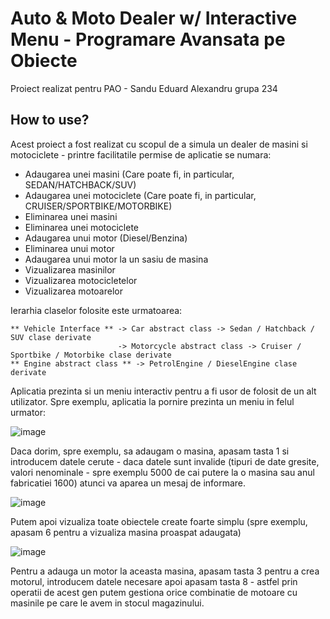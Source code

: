 # Auto & Moto Dealer w/ Interactive Menu - Programare Avansata pe Obiecte

Proiect realizat pentru PAO - Sandu Eduard Alexandru grupa 234

## How to use?

Acest proiect a fost realizat cu scopul de a simula un dealer de masini si motociclete - printre facilitatile permise de aplicatie se numara:

- Adaugarea unei masini (Care poate fi, in particular, SEDAN/HATCHBACK/SUV)
- Adaugarea unei motociclete (Care poate fi, in particular, CRUISER/SPORTBIKE/MOTORBIKE)
- Eliminarea unei masini
- Eliminarea unei motociclete
- Adaugarea unui motor (Diesel/Benzina)
- Eliminarea unui motor
- Adaugarea unui motor la un sasiu de masina
- Vizualizarea masinilor
- Vizualizarea motocicletelor
- Vizualizarea motoarelor

Ierarhia claselor folosite este urmatoarea:
```
** Vehicle Interface ** -> Car abstract class -> Sedan / Hatchback / SUV clase derivate
                        -> Motorcycle abstract class -> Cruiser / Sportbike / Motorbike clase derivate
** Engine abstract class ** -> PetrolEngine / DieselEngine clase derivate
```

Aplicatia prezinta si un meniu interactiv pentru a fi usor de folosit de un alt utilizator.
Spre exemplu, aplicatia la pornire prezinta un meniu in felul urmator:

![image](https://user-images.githubusercontent.com/64250100/230765413-124dfe2d-3091-4a6c-8dd9-13419c4e20aa.png)

Daca dorim, spre exemplu, sa adaugam o masina, apasam tasta 1 si introducem datele cerute - daca datele sunt invalide (tipuri de date
gresite, valori nenominale - spre exemplu 5000 de cai putere la o masina sau anul fabricatiei 1600) atunci va aparea un mesaj de informare.

![image](https://user-images.githubusercontent.com/64250100/230765504-25ad4481-2121-4519-a258-121295b659bf.png)

Putem apoi vizualiza toate obiectele create foarte simplu (spre exemplu, apasam 6 pentru a vizualiza masina proaspat adaugata)

![image](https://user-images.githubusercontent.com/64250100/230765532-2eeee79d-2fb8-45b1-858d-e16569149bf4.png)

Pentru a adauga un motor la aceasta masina, apasam tasta 3 pentru a crea motorul, introducem datele necesare apoi apasam tasta 8 -
astfel prin operatii de acest gen putem gestiona orice combinatie de motoare cu masinile pe care le avem in stocul magazinului.

